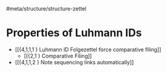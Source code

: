 #meta/structure/structure-zettel 

# Properties of Luhmann IDs
- [[{4,1,1,1 } Luhmann ID Folgezettel force comparative filing]]
    - [[{2,1 } Comparative Filing]]
- [[{4,1,1,2 } Note sequencing links automatically]]